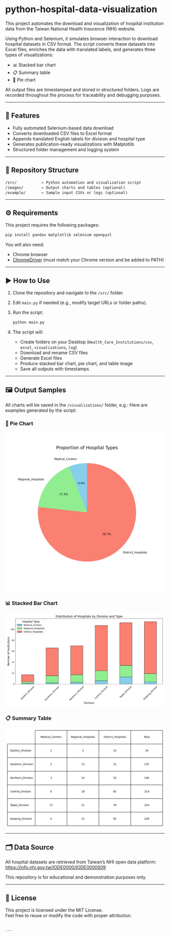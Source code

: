 # python-hospital-data-visualization

This project automates the download and visualization of hospital institution data from the Taiwan National Health Insurance (NHI) website.

Using Python and Selenium, it simulates browser interaction to download hospital datasets in CSV format. The script converts these datasets into Excel files, enriches the data with translated labels, and generates three types of visualizations:
- 📊 Stacked bar chart
- 📋 Summary table
- 🥧 Pie chart

All output files are timestamped and stored in structured folders. Logs are recorded throughout the process for traceability and debugging purposes.

---

## 🧰 Features

- Fully automated Selenium-based data download  
- Converts downloaded CSV files to Excel format  
- Appends translated English labels for division and hospital type  
- Generates publication-ready visualizations with Matplotlib  
- Structured folder management and logging system  

---

## 📁 Repository Structure

```
/src/           ← Python automation and visualization script  
/images/        ← Output charts and tables (optional)  
/example/       ← Sample input CSVs or logs (optional)
```

---

## ⚙️ Requirements

This project requires the following packages:

```bash
pip install pandas matplotlib selenium openpyxl
```

You will also need:

- Chrome browser  
- [ChromeDriver](https://sites.google.com/chromium.org/driver/) (must match your Chrome version and be added to PATH)

---

## ▶️ How to Use

1. Clone the repository and navigate to the `/src/` folder.  
2. Edit `main.py` if needed (e.g., modify target URLs or folder paths).  
3. Run the script:

    ```bash
    python main.py
    ```

4. The script will:
    - Create folders on your Desktop (`Health_Care_Institutions/csv`, `excel`, `visualizations`, `log`)
    - Download and rename CSV files
    - Generate Excel files
    - Produce stacked bar chart, pie chart, and table image
    - Save all outputs with timestamps

---

## 🖼 Output Samples

All charts will be saved in the `/visualizations/` folder, e.g.:
Here are examples generated by the script:

### 🥧 Pie Chart
![Pie Chart](images/Hospital_Distribution_Pie_20250421_0.png)

### 📊 Stacked Bar Chart
![Stacked Bar Chart](images/Hospital_Distribution_Stacked_20250421_0.png)

### 📋 Summary Table
![Summary Table](images/Hospital_Distribution_Table_20250421_0.png)


---

## 🗂 Data Source

All hospital datasets are retrieved from Taiwan’s NHI open data platform:  
https://info.nhi.gov.tw/IODE0000/IODE0000S09

This repository is for educational and demonstration purposes only.

---

## 🧩 License

This project is licensed under the MIT License.  
Feel free to reuse or modify the code with proper attribution.
```

---
